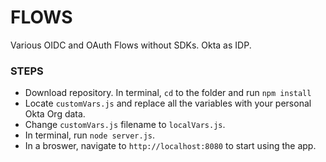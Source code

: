 # FLOWS
Various OIDC and OAuth Flows without SDKs. Okta as IDP.

### STEPS

* Download repository. In terminal, `cd` to the folder and run `npm install`
* Locate `customVars.js` and replace all the variables with your personal Okta Org data.
* Change `customVars.js` filename to `localVars.js`.
* In terminal, run `node server.js`.
* In a broswer, navigate to `http://localhost:8080` to start using the app.



